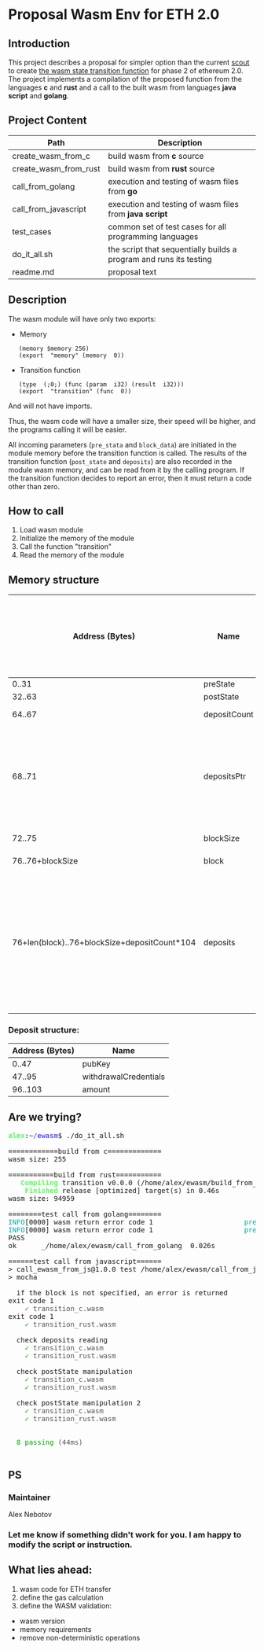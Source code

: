# Proposal Wasm Env for ETH 2.0
## Introduction
This project describes a proposal for simpler option than the current [scout](https://github.com/ewasm/scout) to create [the wasm state transition function](https://notes.ethereum.org/@vbuterin/Bkoaj4xpN#Shard-processing)  for phase 2 of ethereum 2.0.
The project implements a compilation of the proposed function from the languages **c** and **rust** and a call to the built wasm from languages **java script** and **golang**.

## Project Content

| Path | Description |
|--|--|
| create_wasm_from_c  | build wasm from **c** source |
| create_wasm_from_rust | build wasm from **rust** source |
| call_from_golang | execution and testing of wasm files from **go** |
| call_from_javascript | execution and testing of wasm files from **java script** |
| test_cases | common set of test cases for all programming languages |
| do_it_all.sh | the script that sequentially builds a program and runs its testing |
| readme.md | proposal text |

## Description

The wasm module will have only two exports:
 - Memory
 ```
    (memory $memory 256)
    (export  "memory" (memory  0))
```
 - Transition function
 ```
    (type  (;0;) (func (param  i32) (result  i32)))
    (export  "transition" (func  0))
```

And will not have imports.

Thus, the wasm code will have a smaller size, their speed will be higher, and the programs calling it will be easier.

All incoming parameters (`pre_stata` and `block_data`) are initiated in the module memory before the transition function is called. The results of the transition function (`post_state` and `deposits`) are also recorded in the module wasm memory, and can be read from it by the calling program.
If the transition function decides to report an error, then it must return a code other than zero.

## How to call

 1. Load wasm module
 2. Initialize the memory of the module
 3. Call the function "transition"
 4. Read the memory of the module

## Memory structure

| Address (Bytes) | Name | Direction | How the owner initiates before calling the transition function | What are the values after calling the function |
|--|--|--|--|--|
| 0..31 | preState | In | preState | undefined |
| 32..63 | postState | Out | preState | postState |
| 64..67 | depositCount | Out | 0 | deposit count |
| 68..71 | depositsPtr | Out | Indicates position after block data. May be changed in the transition function | deposits pointer |
| 72..75 | blockSize | In | Size of block | undefined |
| 76..76+blockSize | block | In | Size of block | undefined |
| 76+len(block)..76+blockSize+depositCount*104 | deposits | Out | undefined | By default, the transition function writes deposit data here. But the place can be changed through change depositsPtr |

### Deposit structure:
| Address (Bytes) | Name |
|--|--|
| 0..47 | pubKey |
| 47..95 | withdrawalCredentials |
| 96..103 | amount |

## Are we trying?

<pre><font color="#55FF55"><b>alex</b></font>:<font color="#5555FF"><b>~/ewasm</b></font>$ ./do_it_all.sh 

============build from c=============
wasm size: 255

===========build from rust===========
<font color="#55FF55"><b>   Compiling</b></font> transition v0.0.0 (/home/alex/ewasm/build_from_rust)
<font color="#55FF55"><b>    Finished</b></font> release [optimized] target(s) in 0.46s
wasm size: 94959

========test call from golang========
<font color="#00AAAA">INFO</font>[0000] wasm return error code 1                      <font color="#00AAAA">prefix</font>=ewasm
<font color="#00AAAA">INFO</font>[0000] wasm return error code 1                      <font color="#00AAAA">prefix</font>=ewasm
PASS
ok  	_/home/alex/ewasm/call_from_golang	0.026s

======test call from javascript======
&gt; call_ewasm_from_js@1.0.0 test /home/alex/ewasm/call_from_javascript
&gt; mocha

  if the block is not specified, an error is returned
exit code 1
  <font color="#00AA00">  ✓</font><font color="#555555"> transition_c.wasm</font>
exit code 1
  <font color="#00AA00">  ✓</font><font color="#555555"> transition_rust.wasm</font>

  check deposits reading
  <font color="#00AA00">  ✓</font><font color="#555555"> transition_c.wasm</font>
  <font color="#00AA00">  ✓</font><font color="#555555"> transition_rust.wasm</font>

  check postState manipulation
  <font color="#00AA00">  ✓</font><font color="#555555"> transition_c.wasm</font>
  <font color="#00AA00">  ✓</font><font color="#555555"> transition_rust.wasm</font>

  check postState manipulation 2
  <font color="#00AA00">  ✓</font><font color="#555555"> transition_c.wasm</font>
  <font color="#00AA00">  ✓</font><font color="#555555"> transition_rust.wasm</font>


<font color="#55FF55"> </font><font color="#00AA00"> 8 passing</font><font color="#555555"> (44ms)</font>

</pre>

## PS
### Maintainer
Alex Nebotov
### Let me know if something didn't work for you. I am happy to modify the script or instruction.


## What lies ahead:
1) wasm code for ETH transfer
2) define the gas calculation
3) define the WASM validation:
  * wasm version
  * memory requirements
  * remove non-deterministic operations

